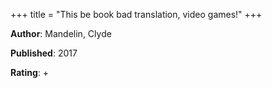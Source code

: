 +++
title = "This be book bad translation, video games!"
+++



**Author**: Mandelin, Clyde

**Published**: 2017

**Rating**: +